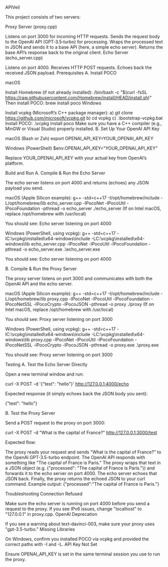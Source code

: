 APIVeil

This project consists of two servers:

Proxy Server (proxy.cpp)

Listens on port 3000 for incoming HTTP requests.
Sends the request body to the OpenAI API (GPT‑3.5‑turbo) for processing.
Wraps the processed text in JSON and sends it to a base API (here, a simple echo server).
Returns the base API’s response back to the original client.
Echo Server (echo_server.cpp)

Listens on port 4000.
Receives HTTP POST requests.
Echoes back the received JSON payload.
Prerequisites
A. Install POCO

macOS

Install Homebrew (if not already installed):
/bin/bash -c "$(curl -fsSL https://raw.githubusercontent.com/Homebrew/install/HEAD/install.sh)"
Then install POCO:
brew install poco
Windows

Install vcpkg (Microsoft’s C++ package manager):
a) git clone https://github.com/microsoft/vcpkg.git
b) cd vcpkg
c) .\bootstrap-vcpkg.bat
Install POCO:
.\vcpkg install poco
Make sure you have a C++ compiler (e.g., MinGW or Visual Studio) properly installed.
B. Set Up Your OpenAI API Key

macOS (Bash or Zsh)
export OPENAI_API_KEY=YOUR_OPENAI_API_KEY

Windows (PowerShell)
$env:OPENAI_API_KEY="YOUR_OPENAI_API_KEY"

Replace YOUR_OPENAI_API_KEY with your actual key from OpenAI’s platform.

Build and Run
A. Compile & Run the Echo Server

The echo server listens on port 4000 and returns (echoes) any JSON payload you send.

macOS (Apple Silicon example): g++ -std=c++17 -I/opt/homebrew/include -L/opt/homebrew/lib echo_server.cpp -lPocoNet -lPocoUtil -lPocoFoundation -pthread -o echo_server
./echo_server
(If on Intel macOS, replace /opt/homebrew with /usr/local)

You should see:
Echo server listening on port 4000

Windows (PowerShell, using vcpkg): g++ -std=c++17 -IC:\vcpkg\installed\x64-windows\include -LC:\vcpkg\installed\x64-windows\lib echo_server.cpp -lPocoNet -lPocoUtil -lPocoFoundation -pthread -o echo_server.exe
.\echo_server.exe

You should see:
Echo server listening on port 4000

B. Compile & Run the Proxy Server

The proxy server listens on port 3000 and communicates with both the OpenAI API and the echo server.

macOS (Apple Silicon example): g++ -std=c++17 -I/opt/homebrew/include -L/opt/homebrew/lib proxy.cpp -lPocoNet -lPocoUtil -lPocoFoundation -lPocoNetSSL -lPocoCrypto -lPocoJSON -pthread -o proxy
./proxy
(If on Intel macOS, replace /opt/homebrew with /usr/local)

You should see:
Proxy server listening on port 3000

Windows (PowerShell, using vcpkg): g++ -std=c++17 -IC:\vcpkg\installed\x64-windows\include -LC:\vcpkg\installed\x64-windows\lib proxy.cpp -lPocoNet -lPocoUtil -lPocoFoundation -lPocoNetSSL -lPocoCrypto -lPocoJSON -pthread -o proxy.exe
.\proxy.exe

You should see:
Proxy server listening on port 3000

Testing
A. Test the Echo Server Directly

Open a new terminal window and run:

curl -X POST -d '{"test": "hello"}' http://127.0.0.1:4000/echo

Expected response (it simply echoes back the JSON body you sent):

{"test": "hello"}

B. Test the Proxy Server

Send a POST request to the proxy on port 3000:

curl -X POST -d "What is the capital of France?" http://127.0.0.1:3000/test

Expected flow:

The proxy reads your request and sends "What is the capital of France?" to the OpenAI GPT-3.5-turbo endpoint.
The OpenAI API responds with something like "The capital of France is Paris."
The proxy wraps that text in a JSON object (e.g. {"processed": "The capital of France is Paris."}) and forwards it to the echo server on port 4000.
The echo server echoes that JSON back.
Finally, the proxy returns the echoed JSON to your curl command.
Example output: {"processed":"The capital of France is Paris."}

Troubleshooting
Connection Refused

Make sure the echo server is running on port 4000 before you send a request to the proxy.
If you see IPv6 issues, change "localhost" to "127.0.0.1" in proxy.cpp.
OpenAI Deprecation

If you see a warning about text-davinci-003, make sure your proxy uses "gpt-3.5-turbo."
Missing Libraries

On Windows, confirm you installed POCO via vcpkg and provided the correct paths with -I and -L.
API Key Not Set

Ensure OPENAI_API_KEY is set in the same terminal session you use to run the proxy.
